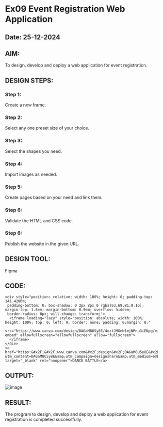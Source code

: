 # Ex09 Event Registration Web Application
## Date: 25-12-2024

## AIM:
To design, develop and deploy a web application for event registration.

## DESIGN STEPS:

### Step 1:
Create a new frame.

### Step 2:
Select any one preset size of your choice.

### Step 3:
Select the shapes you need.

### Step 4:
Import images as needed.

### Step 5:
Create pages based on your need and link them.

### Step 6:

Validate the HTML and CSS code.

### Step 6:

Publish the website in the given URL.

## DESIGN TOOL:
Figma

## CODE:
```
<div style="position: relative; width: 100%; height: 0; padding-top: 141.4286%;
 padding-bottom: 0; box-shadow: 0 2px 8px 0 rgba(63,69,81,0.16); margin-top: 1.6em; margin-bottom: 0.9em; overflow: hidden;
 border-radius: 8px; will-change: transform;">
  <iframe loading="lazy" style="position: absolute; width: 100%; height: 100%; top: 0; left: 0; border: none; padding: 0;margin: 0;"
    src="https://www.canva.com/design/DAGaM8U5y8E/4oztJMGnNlmjNPnu3iEKpg/view?embed" allowfullscreen="allowfullscreen" allow="fullscreen">
  </iframe>
</div>
<a href="https:&#x2F;&#x2F;www.canva.com&#x2F;design&#x2F;DAGaM8U5y8E&#x2F;4oztJMGnNlmjNPnu3iEKpg&#x2F;view?utm_content=DAGaM8U5y8E&amp;utm_campaign=designshare&amp;utm_medium=embeds&amp;utm_source=link" target="_blank" rel="noopener">DANCE BATTLE</a> 
```

## OUTPUT:

![image](https://github.com/user-attachments/assets/e742e1e9-c506-459b-98fc-06c2cd27f578)

## RESULT:
The program to design, develop and deploy a web application for event registration is completed successfully.
